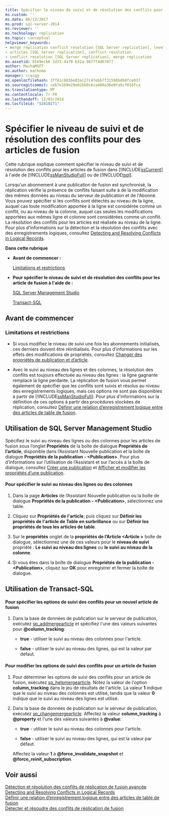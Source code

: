 ```yaml
---
title: Spécifier le niveau de suivi et de résolution des conflits pour des articles de fusion | Microsoft Docs
ms.custom: ''
ms.date: 06/13/2017
ms.prod: sql-server-2014
ms.reviewer: ''
ms.technology: replication
ms.topic: conceptual
helpviewer_keywords:
- merge replication conflict resolution [SQL Server replication], levels
- articles [SQL Server replication], conflict resolution
- conflict resolution [SQL Server replication], merge replication
ms.assetid: 81e9ecb6-1d31-4a78-b32a-96f7f4d67077
author: MashaMSFT
ms.author: mathoma
manager: craigg
ms.openlocfilehash: 3ff61c601be83ac27c4febb7f31598bdb8fce037
ms.sourcegitcommit: ceb7e1b9e29e02bb0c6ca400a36e0fa9cf010fca
ms.translationtype: MT
ms.contentlocale: fr-FR
ms.lasthandoff: 12/03/2018
ms.locfileid: "52810271"
---
```

# <a name="specify-the-conflict-tracking-and-resolution-level-for-merge-articles"></a>Spécifier le niveau de suivi et de résolution des conflits pour des articles de fusion
  Cette rubrique explique comment spécifier le niveau de suivi et de résolution des conflits pour les articles de fusion dans [!INCLUDE[ssCurrent](../../../includes/sscurrent-md.md)] à l'aide de [!INCLUDE[ssManStudioFull](../../../includes/ssmanstudiofull-md.md)] ou de [!INCLUDE[tsql](../../../includes/tsql-md.md)].  
  
 Lorsqu'un abonnement à une publication de fusion est synchronisé, la réplication vérifie la présence de conflits faisant suite à de la modification des mêmes données au niveau du serveur de publication et de l'Abonné. Vous pouvez spécifier si les conflits sont détectés au niveau de la ligne, auquel cas toute modification apportée à la ligne est considérée comme un conflit, ou au niveau de la colonne, auquel cas seules les modifications apportées aux mêmes ligne et colonne sont considérées comme un conflit. La résolution des conflits pour les articles est réalisée au niveau de la ligne. Pour plus d'informations sur la détection et la résolution des conflits avec des enregistrements logiques, consultez [Detecting and Resolving Conflicts in Logical Records](../merge/advanced-merge-replication-conflict-resolving-in-logical-record.md).  
  
 **Dans cette rubrique**  
  
-   **Avant de commencer :**  
  
     [Limitations et restrictions](#Restrictions)  
  
-   **Pour spécifier le niveau de suivi et de résolution des conflits pour les article de fusion à l'aide de :**  
  
     [SQL Server Management Studio](#SSMSProcedure)  
  
     [Transact-SQL](#TsqlProcedure)  
  
##  <a name="BeforeYouBegin"></a> Avant de commencer  
  
###  <a name="Restrictions"></a> Limitations et restrictions  
  
-   Si vous modifiez le niveau de suivi une fois les abonnements initialisés, ces derniers doivent être réinitialisés. Pour plus d’informations sur les effets des modifications de propriétés, consultez [Changer des propriétés de publication et d’article](change-publication-and-article-properties.md).  
  
-   Avec le suivi au niveau des lignes et des colonnes, la résolution des conflits est toujours effectuée au niveau des lignes : la ligne gagnante remplace la ligne perdante. La réplication de fusion vous permet également de spécifier que les conflits sont suivis et résolus au niveau des enregistrements logiques, mais ces options ne sont pas disponibles à partir de [!INCLUDE[ssManStudioFull](../../../includes/ssmanstudiofull-md.md)]. Pour plus d'informations sur la définition de ces options à partir des procédures stockées de réplication, consultez [Définir une relation d’enregistrement logique entre des articles de table de fusion](define-a-logical-record-relationship-between-merge-table-articles.md).  
  
##  <a name="SSMSProcedure"></a> Utilisation de SQL Server Management Studio  
 Spécifiez le suivi au niveau des lignes ou des colonnes pour les articles de fusion sous l’onglet **Propriétés** de la boîte de dialogue **Propriétés de l’article**, disponible dans l’Assistant Nouvelle publication et la boîte de dialogue **Propriétés de la publication - \<Publication>**. Pour plus d’informations sur l’utilisation de l’Assistant et sur l’accès à la boîte de dialogue, consultez [Créer une publication](create-a-publication.md) et [Afficher et modifier les propriétés d’une publication](view-and-modify-publication-properties.md).  
  
#### <a name="to-specify-row--or-column-level-tracking"></a>Pour spécifier le suivi au niveau des lignes ou des colonnes  
  
1.  Dans la page **Articles** de l’Assistant Nouvelle publication ou la boîte de dialogue **Propriétés de la publication - \<Publication>**, sélectionnez une table.  
  
2.  Cliquez sur **Propriétés de l'article**, puis cliquez sur **Définir les propriétés de l'article de Table en surbrillance** ou sur **Définir les propriétés de tous les articles de table**.  
  
3.  Sur le **propriétés** onglet de la **propriétés de l’Article \<Article >** boîte de dialogue, sélectionnez une de ces valeurs pour le **niveau de suivi** propriété : **Le suivi au niveau des lignes** ou **le suivi au niveau de la colonne**.  
  
4.  Si vous êtes dans la boîte de dialogue **Propriétés de la publication - \<Publication>**, cliquez sur **OK** pour enregistrer et fermer la boîte de dialogue.  
  
##  <a name="TsqlProcedure"></a> Utilisation de Transact-SQL  
  
#### <a name="to-specify-conflict-tracking-options-for-a-new-merge-article"></a>Pour spécifier les options de suivi des conflits pour un nouvel article de fusion  
  
1.  Dans la base de données de publication sur le serveur de publication, exécutez [sp_addmergearticle](/sql/relational-databases/system-stored-procedures/sp-addmergearticle-transact-sql) et spécifiez l'une des valeurs suivantes pour **@column_tracking**:  
  
    -   **true** - utiliser le suivi au niveau des colonnes pour l'article.  
  
    -   **false** - utiliser le suivi au niveau des lignes, qui est la valeur par défaut.  
  
#### <a name="to-change-conflict-tracking-options-for-a-merge-article"></a>Pour modifier les options de suivi des conflits pour un article de fusion  
  
1.  Pour déterminer les options de suivi des conflits pour un article de fusion, exécutez [sp_helpmergearticle](/sql/relational-databases/system-stored-procedures/sp-helpmergearticle-transact-sql). Notez la valeur de l'option **column_tracking** dans le jeu de résultats de l'article. La valeur **1** indique que le suivi au niveau des colonnes est utilisé, tandis que la valeur **0** indique que le suivi au niveau des lignes est utilisé.  
  
2.  Dans la base de données de publication sur le serveur de publication, exécutez [sp_changemergearticle](/sql/relational-databases/system-stored-procedures/sp-changemergearticle-transact-sql). Affectez la valeur **column_tracking** à **@property** et l'une des valeurs suivantes à **@value**:  
  
    -   **true** - utiliser le suivi au niveau des colonnes pour l'article.  
  
    -   **false** - utiliser le suivi au niveau des lignes, qui est la valeur par défaut.  
  
     Affectez la valeur **1** à **@force_invalidate_snapshot** et **@force_reinit_subscription**.  
  
## <a name="see-also"></a>Voir aussi  
 [Détection et résolution des conflits de réplication de fusion avancée](../merge/advanced-merge-replication-conflict-detection-and-resolution.md)   
 [Detecting and Resolving Conflicts in Logical Records](../merge/advanced-merge-replication-conflict-resolving-in-logical-record.md)   
 [Définir une relation d’enregistrement logique entre des articles de table de fusion](define-a-logical-record-relationship-between-merge-table-articles.md)   
 [Détecter et résoudre des conflits de réplication de fusion](../merge/advanced-merge-replication-resolve-merge-replication-conflicts.md)  
  
  
